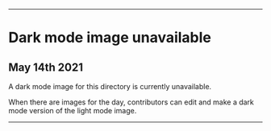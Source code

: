 
***
 
# Dark mode image unavailable

## May 14th 2021

A dark mode image for this directory is currently unavailable.

When there are images for the day, contributors can edit and make a dark mode version of the light mode image.

***

